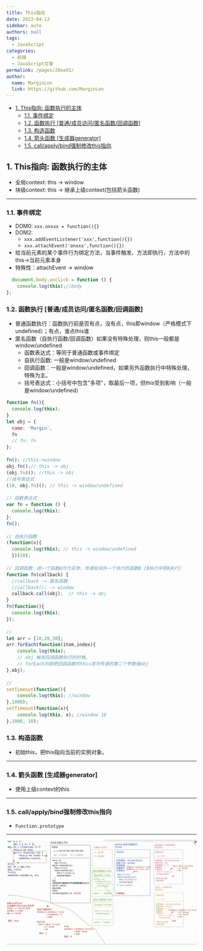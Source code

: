 ```yaml
---
title: This指向
date: 2022-04-13
sidebar: auto
authors: null
tags: 
  - JavaScript
categories: 
  - 前端
  - JavaScript文章
permalink: /pages/20ea91/
author: 
  name: MarginLon
  link: https://github.com/MarginLon
---
```


- [1. This指向: 函数执行的主体](#1-this指向-函数执行的主体)
  - [1.1. 事件绑定](#11-事件绑定)
  - [1.2. 函数执行 [普通/成员访问/匿名函数/回调函数]](#12-函数执行-普通成员访问匿名函数回调函数)
  - [1.3. 构造函数](#13-构造函数)
  - [1.4. 箭头函数 [生成器generator]](#14-箭头函数-生成器generator)
  - [1.5. call/apply/bind强制修改this指向](#15-callapplybind强制修改this指向)

## 1. This指向: 函数执行的主体

- 全局context: this -> window
- 块级context: this -> 继承上级context(包括箭头函数)

---

### 1.1. 事件绑定

- DOM0: ```xxx.onxxx = function(){}```
- DOM2:
  - ```xxx.addEventListener('xxx',function(){})```  
  - ```xxx.attachEvent('onxxx',function(){})```
- 给当前元素的某个事件行为绑定方法，当事件触发、方法即执行，方法中的this->当前元素本身
- 特殊性：attachEvent -> window

```js
  document.body.onclick = function () {
    console.log(this);//body
};
```

### 1.2. 函数执行 [普通/成员访问/匿名函数/回调函数]

- 普通函数执行：函数执行前是否有点，没有点，this即window（严格模式下undefined）；有点，谁点this谁
- 匿名函数（自执行函数/回调函数）如果没有特殊处理，则this一般都是window/undefined
  - 函数表达式：等同于普通函数或事件绑定
  - 自执行函数: 一般是window/undefined
  - 回调函数：一般是window/undefined，如果另外函数执行中特殊处理，特殊为主。
  - 括号表达式：小括号中包含"多项"，取最后一项，但this受到影响（一般是window/undefined）

```js
function fn(){
  console.log(this);
}
let obj = {
  name: 'Margin',
  fn
  // fn: fn
};

fn(); //this->window
obj.fn();// this -> obj
(obj.fn)(); //this -> obj
//括号表达式
(10, obj.fn)(); // this -> window/undefined

// 函数表达式
var fn = function () {
  console.log(this);
};
fn();

// 自执行函数
(function(x){
  console.log(this); // this -> window/undefined
  })(10);

// 回调函数：把一个函数A作为实参，传递给另外一个执行的函数B [B执行中把A执行]
function fn(callback) {
  //callback -> 匿名函数
  //callback(); -> window
  callback.call(obj);  // this -> obj
}
fn(function(){
  console.log(this);
});

// 
let arr = [10,20,30];
arr.forEach(function(item,index){
    console.log(this); 
    // obj 触发回调函数执行的时候,
    // forEach内部把回调函数的this改为传递的第二个参数值obj
},obj);

//
setTimeout(function(){
    console.log(this); //window
},1000);
setTimeout(function(x){
    console.log(this, x); //window 10
},1000, 10);
```

### 1.3. 构造函数

- 初始this，把this指向当前的实例对象。

---

### 1.4. 箭头函数 [生成器generator]

- 使用上级context的this

---

### 1.5. call/apply/bind强制修改this指向

- ```Function.prototype```

---
![This例题](https://github.com/MarginLon/theImages/blob/master/This%E4%BE%8B%E9%A2%98.png?raw=true)
